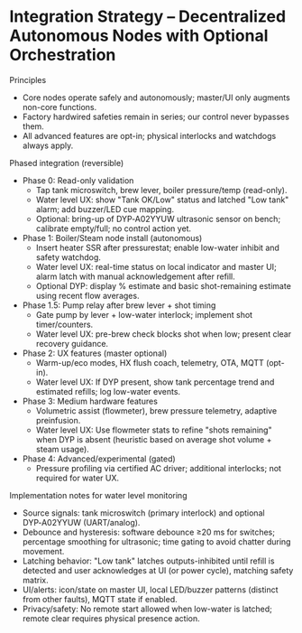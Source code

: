 # Integration Strategy – Decentralized Autonomous Nodes with Optional Orchestration

Principles
- Core nodes operate safely and autonomously; master/UI only augments non-core functions.
- Factory hardwired safeties remain in series; our control never bypasses them.
- All advanced features are opt-in; physical interlocks and watchdogs always apply.

Phased integration (reversible)
- Phase 0: Read-only validation
  - Tap tank microswitch, brew lever, boiler pressure/temp (read-only).
  - Water level UX: show "Tank OK/Low" status and latched "Low tank" alarm; add buzzer/LED cue mapping.
  - Optional: bring-up of DYP‑A02YYUW ultrasonic sensor on bench; calibrate empty/full; no control action yet.
- Phase 1: Boiler/Steam node install (autonomous)
  - Insert heater SSR after pressurestat; enable low-water inhibit and safety watchdog.
  - Water level UX: real-time status on local indicator and master UI; alarm latch with manual acknowledgement after refill.
  - Optional DYP: display % estimate and basic shot-remaining estimate using recent flow averages.
- Phase 1.5: Pump relay after brew lever + shot timing
  - Gate pump by lever + low-water interlock; implement shot timer/counters.
  - Water level UX: pre-brew check blocks shot when low; present clear recovery guidance.
- Phase 2: UX features (master optional)
  - Warm-up/eco modes, HX flush coach, telemetry, OTA, MQTT (opt-in).
  - Water level UX: If DYP present, show tank percentage trend and estimated refills; log low-water events.
- Phase 3: Medium hardware features
  - Volumetric assist (flowmeter), brew pressure telemetry, adaptive preinfusion.
  - Water level UX: Use flowmeter stats to refine "shots remaining" when DYP is absent (heuristic based on average shot volume + steam usage).
- Phase 4: Advanced/experimental (gated)
  - Pressure profiling via certified AC driver; additional interlocks; not required for water UX.

Implementation notes for water level monitoring
- Source signals: tank microswitch (primary interlock) and optional DYP‑A02YYUW (UART/analog).
- Debounce and hysteresis: software debounce ≥20 ms for switches; percentage smoothing for ultrasonic; time gating to avoid chatter during movement.
- Latching behavior: "Low tank" latches outputs-inhibited until refill is detected and user acknowledges at UI (or power cycle), matching safety matrix.
- UI/alerts: icon/state on master UI, local LED/buzzer patterns (distinct from other faults), MQTT state if enabled.
- Privacy/safety: No remote start allowed when low-water is latched; remote clear requires physical presence action.

